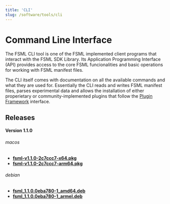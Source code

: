 ```yaml
---
title: 'CLI'
slug: /software/tools/cli
---
```


# Command Line Interface

The FSML CLI tool is one of the FSML implemented client programs that interact with the FSML SDK Library. Its Application Programming Interface (API) provides access to the core FSML funcionalities and basic operations for working with FSML manifest files.

The CLI itself comes with documentation on all the available commands and what they are used for. Essentially the CLI reads and writes FSML manifest files, parses experimental data and allows the installation of either properietary or community-implemented plugins that follow the [Plugin Framework](../../plugins) interface.


## Releases

#### Version 1.1.0
###### macos
- [**fsml-v1.1.0-2c7ccc7-x64.pkg**](https://github.com/TeselaGen/fsml.org/releases/download/v.1.1.0/fsml-v1.1.0-2c7ccc7-x64.pkg)
- [**fsml-v1.1.0-2c7ccc7-arm64.pkg**](https://github.com/TeselaGen/fsml.org/releases/download/v.1.1.0/fsml-v1.1.0-2c7ccc7-arm64.pkg)

###### debian
- [**fsml_1.1.0.0eba780-1_amd64.deb**](https://github.com/TeselaGen/fsml.org/releases/download/v.1.1.0/fsml_1.1.0.0eba780-1_amd64.deb)
- [**fsml_1.1.0.0eba780-1_armel.deb**](https://github.com/TeselaGen/fsml.org/releases/download/v.1.1.0/fsml_1.1.0.0eba780-1_armel.deb)
